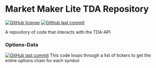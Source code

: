 # Market Maker Lite TDA Repository
<!-- 
[![Website](https://cldup.com/dTxpPi9lDf.thumb.png)](https://nodesource.com/products/nsolid)
-->
[![GitHub license](https://badgen.net/github/license/MarketMakerLite/TDA)](https://github.com/MarketMakerLite/TDA/blob/master/LICENSE)
[![GitHub last commit](https://img.shields.io/github/last-commit/MarketMakerLite/TDA)](https://github.com/MarketMakerLite/TDA/commits/main)

A repository of code that interacts with the TDA-API

### Options-Data
[![GitHub last commit](https://img.shields.io/github/last-commit/MarketMakerLite/TDA/options-data)](https://github.com/MarketMakerLite/TDA/commits/options-data)
This code loops through a list of tickers to get the entire options chain for each symbol
